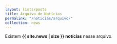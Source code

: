 ```yaml
---
layout: lists/posts
title: Arquivo de Notícias
permalink: "/noticias/arquivo/"
collection: news
---
```


Existem **{{ site.news | size }} notícias** nesse arquivo.
